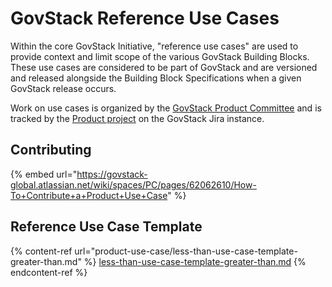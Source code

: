 # GovStack Reference Use Cases

Within the core GovStack Initiative, "reference use cases" are used to provide context and limit scope of the various GovStack Building Blocks. These use cases are considered to be part of GovStack and are versioned and released alongside the Building Block Specifications when a given GovStack release occurs.

Work on use cases is organized by the [GovStack Product Committee](https://govstack-global.atlassian.net/wiki/spaces/PC/pages/35389443/Product+Committee) and is tracked by the [Product project](https://govstack-global.atlassian.net/jira/software/c/projects/PRD/boards/25) on the GovStack Jira instance.

## Contributing

{% embed url="https://govstack-global.atlassian.net/wiki/spaces/PC/pages/62062610/How-To+Contribute+a+Product+Use+Case" %}

## Reference Use Case Template

{% content-ref url="product-use-case/less-than-use-case-template-greater-than.md" %}
[less-than-use-case-template-greater-than.md](product-use-case/less-than-use-case-template-greater-than.md)
{% endcontent-ref %}
